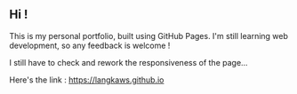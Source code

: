 ## Hi !

This is my personal portfolio, built using GitHub Pages.
I'm still learning web development, so any feedback is welcome !

I still have to check and rework the responsiveness of the page...

Here's the link : https://langkaws.github.io
